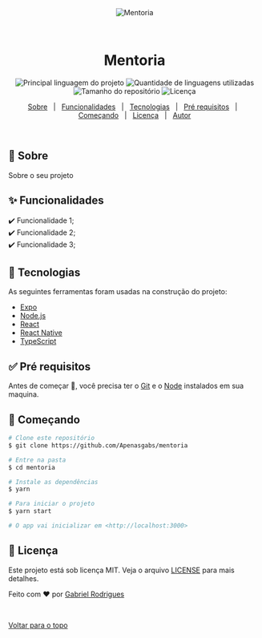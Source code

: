 <div align="center" id="top"> 
  <img src="./.github/app.gif" alt="Mentoria" />

  &#xa0;

  <!-- <a href="https://mentoria.netlify.com">Demo</a> -->
</div>

<h1 align="center">Mentoria</h1>

<p align="center">
  <img alt="Principal linguagem do projeto" src="https://img.shields.io/github/languages/top/Apenasgabs/mentoria?color=56BEB8">

  <img alt="Quantidade de linguagens utilizadas" src="https://img.shields.io/github/languages/count/Apenasgabs/mentoria?color=56BEB8">

  <img alt="Tamanho do repositório" src="https://img.shields.io/github/repo-size/Apenasgabs/mentoria?color=56BEB8">

  <img alt="Licença" src="https://img.shields.io/github/license/Apenasgabs/mentoria?color=56BEB8">

  <!-- <img alt="Github issues" src="https://img.shields.io/github/issues/Apenasgabs/mentoria?color=56BEB8" /> -->

  <!-- <img alt="Github forks" src="https://img.shields.io/github/forks/Apenasgabs/mentoria?color=56BEB8" /> -->

  <!-- <img alt="Github stars" src="https://img.shields.io/github/stars/Apenasgabs/mentoria?color=56BEB8" /> -->
</p>

<!-- Status -->

<!-- <h4 align="center"> 
	🚧  Mentoria 🚀 Em construção...  🚧
</h4> 

<hr> -->

<p align="center">
  <a href="#dart-sobre">Sobre</a> &#xa0; | &#xa0; 
  <a href="#sparkles-funcionalidades">Funcionalidades</a> &#xa0; | &#xa0;
  <a href="#rocket-tecnologias">Tecnologias</a> &#xa0; | &#xa0;
  <a href="#white_check_mark-pré-requesitos">Pré requisitos</a> &#xa0; | &#xa0;
  <a href="#checkered_flag-começando">Começando</a> &#xa0; | &#xa0;
  <a href="#memo-licença">Licença</a> &#xa0; | &#xa0;
  <a href="https://github.com/Apenasgabs" target="_blank">Autor</a>
</p>

<br>

## :dart: Sobre ##

Sobre o seu projeto

## :sparkles: Funcionalidades ##

:heavy_check_mark: Funcionalidade 1;\
:heavy_check_mark: Funcionalidade 2;\
:heavy_check_mark: Funcionalidade 3;

## :rocket: Tecnologias ##

As seguintes ferramentas foram usadas na construção do projeto:

- [Expo](https://expo.io/)
- [Node.js](https://nodejs.org/en/)
- [React](https://pt-br.reactjs.org/)
- [React Native](https://reactnative.dev/)
- [TypeScript](https://www.typescriptlang.org/)

## :white_check_mark: Pré requisitos ##

Antes de começar :checkered_flag:, você precisa ter o [Git](https://git-scm.com) e o [Node](https://nodejs.org/en/) instalados em sua maquina.

## :checkered_flag: Começando ##

```bash
# Clone este repositório
$ git clone https://github.com/Apenasgabs/mentoria

# Entre na pasta
$ cd mentoria

# Instale as dependências
$ yarn

# Para iniciar o projeto
$ yarn start

# O app vai inicializar em <http://localhost:3000>
```

## :memo: Licença ##

Este projeto está sob licença MIT. Veja o arquivo [LICENSE](LICENSE.md) para mais detalhes.


Feito com :heart: por <a href="https://github.com/Apenasgabs" target="_blank">Gabriel Rodrigues</a>

&#xa0;

<a href="#top">Voltar para o topo</a>
